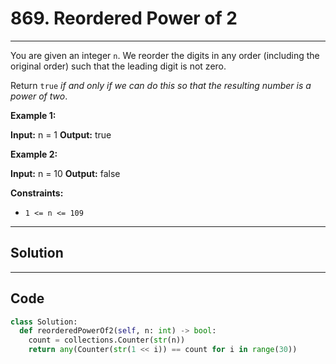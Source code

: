 # 869. Reordered Power of 2

---

You are given an integer `n`. We reorder the digits in any order (including the original order) such that the leading digit is not zero.

Return `true` _if and only if we can do this so that the resulting number is a power of two_.

 

**Example 1:**


**Input:** n = 1
**Output:** true


**Example 2:**


**Input:** n = 10
**Output:** false


 

**Constraints:**

  * `1 <= n <= 109`

---

## Solution



---

## Code
```python
class Solution:
  def reorderedPowerOf2(self, n: int) -> bool:
    count = collections.Counter(str(n))
    return any(Counter(str(1 << i)) == count for i in range(30))
```

